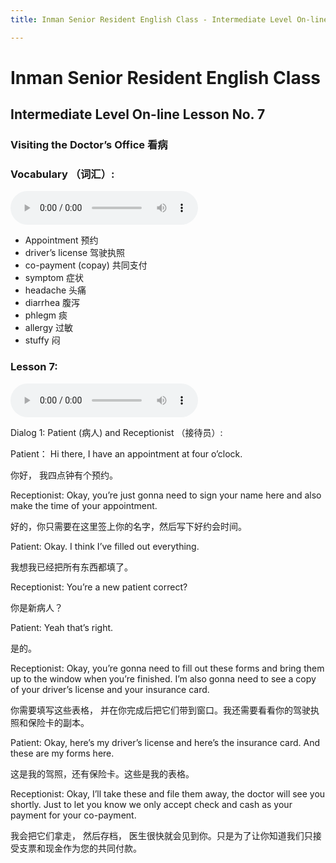 ```yaml
---
title: Inman Senior Resident English Class - Intermediate Level On-line Lesson No. 7

---
```

# Inman Senior Resident English Class
## Intermediate Level On-line Lesson No. 7
### Visiting the Doctor’s Office  看病

### Vocabulary （词汇）:

<audio controls>
  <source src="/vocab7.mp3" type="audio/mpeg">
  Your browser does not support the audio element.
</audio>

- Appointment 预约
- driver’s license  驾驶执照
- co-payment (copay)  共同支付
- symptom 症状
- headache  头痛
- diarrhea  腹泻
- phlegm  痰
- allergy 过敏
- stuffy  闷

 
### Lesson 7:
 
 <audio controls>
  <source src="/lesson7.mp3" type="audio/mpeg">
  Your browser does not support the audio element.
</audio>
 
Dialog 1: Patient (病人) and Receptionist （接待员）:
 
Patient： Hi there, I have an appointment at four o’clock.

你好， 我四点钟有个预约。

Receptionist: Okay, you’re just gonna need to sign your name here and also make the time of your appointment.

好的，你只需要在这里签上你的名字，然后写下好约会时间。

Patient: Okay. I think I’ve filled out everything.

我想我已经把所有东西都填了。

Receptionist: You’re a new patient correct?

你是新病人？

Patient: Yeah that’s right. 

是的。

Receptionist: Okay, you’re gonna need to fill out these forms and bring them up to the window when you’re finished. I’m also gonna need to see a copy of your driver’s license and your insurance card.

你需要填写这些表格， 并在你完成后把它们带到窗口。我还需要看看你的驾驶执照和保险卡的副本。

Patient: Okay, here’s my driver’s license and here’s the insurance card. And these are my forms here.

这是我的驾照，还有保险卡。这些是我的表格。

Receptionist: Okay, I’ll take these and file them away, the doctor will see you shortly. Just to let you know we only accept check and cash as your payment for your co-payment.   

我会把它们拿走， 然后存档， 医生很快就会见到你。只是为了让你知道我们只接受支票和现金作为您的共同付款。

 
